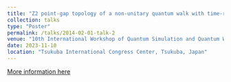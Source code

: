 ```yaml
---
title: "Z2 point-gap topology of a non-unitary quantum walk with time-reversal symmetry"
collection: talks
type: "Poster"
permalink: /talks/2014-02-01-talk-2
venue: "10th International Workshop of Quantum Simulation and Quantum Walks"
date: 2023-11-10
location: "Tsukuba International Congress Center, Tsukuba, Japan"
---
```


[More information here](https://sites.google.com/view/qsqw2023/home)
